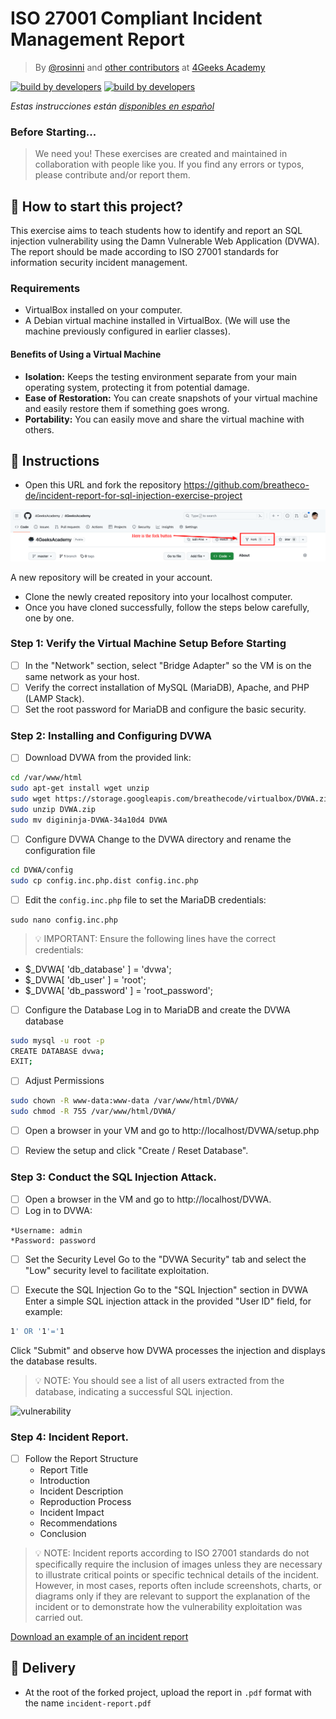 # ISO 27001 Compliant Incident Management Report
<!-- hide -->

> By [@rosinni](https://github.com/rosinni) and [other contributors](https://github.com/4GeeksAcademy/deploying-wordpress-debian/graphs/contributors) at [4Geeks Academy](https://4geeksacademy.co/)

[![build by developers](https://img.shields.io/badge/build_by-Developers-blue)](https://4geeks.com)
[![build by developers](https://img.shields.io/twitter/follow/4geeksacademy?style=social&logo=twitter)](https://twitter.com/4geeksacademy)

*Estas instrucciones están [disponibles en español](https://github.com/breatheco-de/incident-report-management-exercise-project/blob/main/README.es.md)*
<!-- endhide -->

<!-- hide -->

### Before Starting...

> We need you! These exercises are created and maintained in collaboration with people like you. If you find any errors or typos, please contribute and/or report them.

<!-- endhide -->

## 🌱 How to start this project?

This exercise aims to teach students how to identify and report an SQL injection vulnerability using the Damn Vulnerable Web Application (DVWA). The report should be made according to ISO 27001 standards for information security incident management.

### Requirements

- VirtualBox installed on your computer.
- A Debian virtual machine installed in VirtualBox. (We will use the machine previously configured in earlier classes).

#### Benefits of Using a Virtual Machine

- **Isolation:** Keeps the testing environment separate from your main operating system, protecting it from potential damage.
- **Ease of Restoration:** You can create snapshots of your virtual machine and easily restore them if something goes wrong.
- **Portability:** You can easily move and share the virtual machine with others.

## 📝 Instructions

* Open this URL and fork the repository https://github.com/breatheco-de/incident-report-for-sql-injection-exercise-project

 ![fork button](https://github.com/4GeeksAcademy/4GeeksAcademy/blob/master/site/src/static/fork_button.png?raw=true)

A new repository will be created in your account.

* Clone the newly created repository into your localhost computer.
* Once you have cloned successfully, follow the steps below carefully, one by one.


### Step 1: Verify the Virtual Machine Setup Before Starting

- [ ] In the "Network" section, select "Bridge Adapter" so the VM is on the same network as your host.
- [ ] Verify the correct installation of MySQL (MariaDB), Apache, and PHP (LAMP Stack).
- [ ] Set the root password for MariaDB and configure the basic security.

### Step 2: Installing and Configuring DVWA

- [ ] Download DVWA from the provided link:
```sh
cd /var/www/html
sudo apt-get install wget unzip
sudo wget https://storage.googleapis.com/breathecode/virtualbox/DVWA.zip
sudo unzip DVWA.zip
sudo mv digininja-DVWA-34a10d4 DVWA
```

- [ ] Configure DVWA
Change to the DVWA directory and rename the configuration file
```sh
cd DVWA/config 
sudo cp config.inc.php.dist config.inc.php
```
- [ ] Edit the `config.inc.php` file to set the MariaDB credentials:
```ssh
sudo nano config.inc.php
```
> 💡 IMPORTANT: Ensure the following lines have the correct credentials:
* $_DVWA[ 'db_database' ] = 'dvwa';
* $_DVWA[ 'db_user' ] = 'root';
* $_DVWA[ 'db_password' ] = 'root_password'; 

- [ ] Configure the Database
Log in to MariaDB and create the DVWA database
```sh
sudo mysql -u root -p 
CREATE DATABASE dvwa; 
EXIT;
```
- [ ] Adjust Permissions
```sh
sudo chown -R www-data:www-data /var/www/html/DVWA/
sudo chmod -R 755 /var/www/html/DVWA/
```
- [ ] Open a browser in your VM and go to http://localhost/DVWA/setup.php
- [ ] Review the setup and click "Create / Reset Database".


### Step 3: Conduct the SQL Injection Attack.
- [ ] Open a browser in the VM and go to http://localhost/DVWA.
- [ ] Log in to DVWA:
```
*Username: admin
*Password: password
```
- [ ] Set the Security Level
Go to the "DVWA Security" tab and select the "Low" security level to facilitate exploitation.

- [ ] Execute the SQL Injection
Go to the "SQL Injection" section in DVWA
Enter a simple SQL injection attack in the provided "User ID" field, for example:
```sh
1' OR '1'='1
```
Click "Submit" and observe how DVWA processes the injection and displays the database results.
> 💡 NOTE: You should see a list of all users extracted from the database, indicating a successful SQL injection.

![vulnerability](https://github.com/breatheco-de/incident-report-for-sql-injection-exercise-project/blob/main/assets/vulnerability.png?raw=true)


### Step 4: Incident Report.

- [ ] Follow the Report Structure
  * Report Title
  * Introduction
  * Incident Description
  * Reproduction Process
  * Incident Impact
  * Recommendations
  * Conclusion

> 💡 NOTE: Incident reports according to ISO 27001 standards do not specifically require the inclusion of images unless they are necessary to illustrate critical points or specific technical details of the incident. However, in most cases, reports often include screenshots, charts, or diagrams only if they are relevant to support the explanation of the incident or to demonstrate how the vulnerability exploitation was carried out.

[Download an example of an incident report](https://github.com/breatheco-de/incident-report-for-sql-injection-exercise-project/blob/main/assets/incident_ISO27001_report.pdf?raw=true)

## 📝 Delivery

* At the root of the forked project, upload the report in `.pdf` format with the name `incident-report.pdf`
